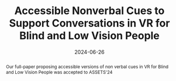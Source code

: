 ---
title: "Accessible Nonverbal Cues to Support Conversations in VR for Blind and Low Vision People"
image: "https://github.com/rgonzalezp/rgonzalezp.github.io/blob/main/src/assets/img/general/WhiteCheckmark.gif?raw=true"
date: 2024-06-26
abstract: Our full-paper proposing accessible versions of non verbal cues in VR for Blind and Low Vision People was accepted to ASSETS'24
subtext: Accepted!
paper_link: ""
---